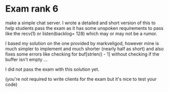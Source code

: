 # Exam rank 6
make a simple chat server.
I wrote a detailed and short version of this to help students pass the exam
as it has some unspoken requirements to pass like the recv(1) or listen(backlog= 128)
which may or may not be a rumor.

I based my solution on the one provided by markveligod, however mine
is much simpler to implement and much shorter (nearly half as short)
and also fixes some errors like checking for buf[strlen() - 1] without
checking if the buffer isn't empty ...

I did not pass the exam with this solution yet.

(you're not required to write clients for the exam but it's nice to test your code)
